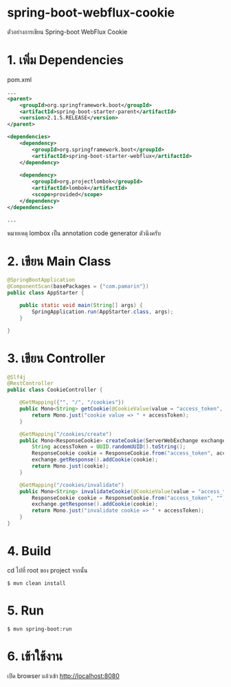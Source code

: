 # spring-boot-webflux-cookie 
ตัวอย่างการเขียน Spring-boot WebFlux Cookie 

# 1. เพิ่ม Dependencies

pom.xml 
``` xml
...
<parent>
    <groupId>org.springframework.boot</groupId>
    <artifactId>spring-boot-starter-parent</artifactId>
    <version>2.1.5.RELEASE</version>
</parent>

<dependencies>
    <dependency>
        <groupId>org.springframework.boot</groupId>
        <artifactId>spring-boot-starter-webflux</artifactId>
    </dependency>
    
    <dependency>
        <groupId>org.projectlombok</groupId>
        <artifactId>lombok</artifactId>
        <scope>provided</scope>
    </dependency>
</dependencies>

...
```

หมายเหตุ lombox เป็น annotation code generator ตัวนึงครับ  

# 2. เขียน Main Class 

``` java
@SpringBootApplication
@ComponentScan(basePackages = {"com.pamarin"}) 
public class AppStarter {

    public static void main(String[] args) {
        SpringApplication.run(AppStarter.class, args);
    }

}
```

# 3. เขียน Controller
``` java
@Slf4j
@RestController
public class CookieController {

    @GetMapping({"", "/", "/cookies"})
    public Mono<String> getCookie(@CookieValue(value = "access_token", defaultValue = "") String accessToken) {
        return Mono.just("cookie value => " + accessToken);
    }

    @GetMapping("/cookies/create")
    public Mono<ResponseCookie> createCookie(ServerWebExchange exchange) {
        String accessToken = UUID.randomUUID().toString();
        ResponseCookie cookie = ResponseCookie.from("access_token", accessToken).build();
        exchange.getResponse().addCookie(cookie);
        return Mono.just(cookie);
    }

    @GetMapping("/cookies/invalidate")
    public Mono<String> invalidateCookie(@CookieValue(value = "access_token", defaultValue = "") String accessToken, ServerWebExchange exchange) {
        ResponseCookie cookie = ResponseCookie.from("access_token", "").maxAge(0).build();
        exchange.getResponse().addCookie(cookie);
        return Mono.just("invalidate cookie => " + accessToken);
    }
}
```

# 4. Build
cd ไปที่ root ของ project จากนั้น  
``` shell 
$ mvn clean install
```

# 5. Run 
``` shell 
$ mvn spring-boot:run
```

# 6. เข้าใช้งาน

เปิด browser แล้วเข้า [http://localhost:8080](http://localhost:8080)
